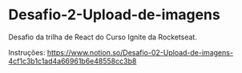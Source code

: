 # Desafio-2-Upload-de-imagens

Desafio da trilha de React do Curso Ignite da Rocketseat.

Instruções: https://www.notion.so/Desafio-02-Upload-de-imagens-4cf1c3b1c1ad4a66961b6e48558cc3b8
